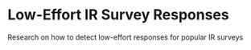 # Low-Effort IR Survey Responses
 Research on how to detect low-effort responses for popular IR surveys
